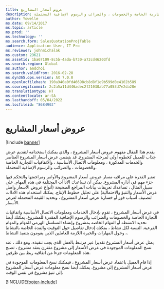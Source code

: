 ```yaml
---
title: عروض أسعار المشاريع
description: يقدم هذا المقال مفهوم عروض أسعار المشروع ، والذي يمكنك استخدامه لتقديم عرض جذاب للعميل كخطوه اولي لمرحله المشروع. قد يتضمن عرض أسعار المشروع العناصر والخدمات المذكورة ، ومعلومات الاتصال الأساسية ، والاتفاقيات التجارية الخاصة والخصومات ، والضرائب والرسوم الإضافية المحتملة.
author: Yowelle
ms.date: 09/14/2017
ms.topic: article
ms.prod: ''
ms.technology: ''
ms.search.form: SalesQuotationProjTable
audience: Application User, IT Pro
ms.reviewer: johnmichalak
ms.custom: 23621
ms.assetid: 1ba67109-8c5b-4ada-b730-a72cd46203fd
ms.search.region: Global
ms.author: andchoi
ms.search.validFrom: 2016-02-28
ms.dyn365.ops.version: AX 7.0.0
ms.openlocfilehash: 190a940a0fd46698cb8d8f1e9b599d0e4102b589
ms.sourcegitcommit: 2c2a5a11d446adec2f21030ab77a053d7e2da28e
ms.translationtype: HT
ms.contentlocale: ar-SA
ms.lasthandoff: 05/04/2022
ms.locfileid: "8684902"
---
```

# <a name="project-quotations"></a>عروض أسعار المشاريع

[!include [banner](../includes/banner.md)]

يقدم هذا المقال مفهوم عروض أسعار المشروع ، والذي يمكنك استخدامه لتقديم عرض جذاب للعميل كخطوه اولي لمرحله المشروع. قد يتضمن عرض أسعار المشروع العناصر والخدمات المذكورة ، ومعلومات الاتصال الأساسية ، والاتفاقيات التجارية الخاصة والخصومات ، والضرائب والرسوم الإضافية المحتملة. 

تعتبر القدرة علي مراقبه مسار عروض أسعار المشروع والأوامر ومراجعتها والتحكم فيها جزء مهم في أداره المشروع. يمكن ان تساعدك الاداات المختلفة في هذه المهام. علي سبيل المثال ، تساعدك تعريفات بيانات المراجع الصحيحة (أنواع عروض الأسعار واصل عرض الأسعار والتنبؤ والاحتمالية) علي تحليل خطوط الإنتاج. يمكنك استخدام هذه الاداات لتصنيف أسباب فوز أو خسارة عرض أسعار المشروع ، وتحديد القيمة المحتملة لعرض الأسعار. 

في عرض أسعار المشروع ، تقوم بإدخال الخدمات ومعلومات الاتصال الأساسية واتفاقيات التجارة الخاصة والخصومات والضرائب والرسوم الإضافية المقدرة للمشروع. يمكنك أيضا تحديد الانشطه أو المهام الخاصة بمشروع وإنشاء التسلسل الهرمي للمهام والمهام الفرعية. النسبة لكل نشاط ، يمكنك إدخال تفاصيل حول التوقيت والمدة الخاصة بالنشاط ، وحول المهارات والخبرة اللازمة للعاملين الذين يقومون بتنفيذ النشاط. 

يمثل عرض أسعار المشروع تقديرا غير مرتبط بالعمل الذي يجب تنفيذه. ومع ذلك ، عند نسخ المعلومات الموجودة في عرض الأسعار إلى مشروع مقترن بعقد مشروع ، تصبح هذه المعلومات جزءا من اتفاقيه ربط بين طرفين. 

إذا قام العميل باعتماد عرض أسعار المشروع ، فيمكنك نسخ المعلومات الموجودة في عرض أسعار المشروع إلى مشروع. يمكنك أيضا نسخ معلومات عرض أسعار المشروع إلى تنبؤ مشروع في نفس الوقت.





[!INCLUDE[footer-include](../includes/footer-banner.md)]